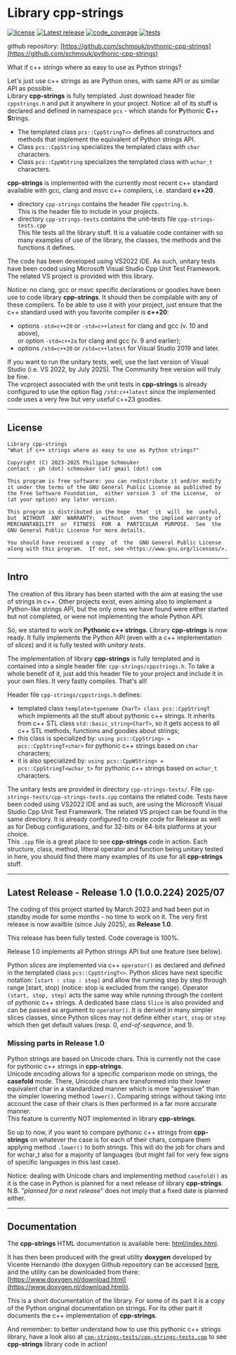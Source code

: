 # Library cpp-strings
 [![license](http://img.shields.io/github/license/schmouk/cpp-strings.svg?style=plastic&labelColor=blueviolet&color=lightblue)](https://github.com/schmouk/cpprandlib/license)  [![Latest release](http://img.shields.io/github/release/schmouk/cpp-strings.svg?style=plastic&labelColor=blueviolet&color=success)](https://github.com/schmouk/cpprandlib/releases)  [![code_coverage](https://img.shields.io/badge/code_coverage-100%25-success?style=plastic&labelColor=blueviolet)]()  [![tests](https://img.shields.io/badge/tests-passing-success?style=plastic&labelColor=blueviolet)]()

github repository: [https://github.com/schmouk/pythonic-cpp-strings](https://github.com/schmouk/pythonic-cpp-strings)

What if c++ strings where as easy to use as Python strings?

Let's just use c++ strings as are Python ones, with same API or as similar API as possible.  
Library **cpp-strings** is fully templated. Just download header file `cppstrings.h` and put it anywhere in your project. Notice: all of its stuff is declared and defined in namespace `pcs` - which stands for **P**ythonic **C**++ **S**trings.

* The templated class `pcs::CppStringT<>` defines all constructors and methods that implement the equivalent of Python strings API.  
* Class `pcs::CppString` specializes the templated class with `char` characters.
* Class `pcs::CppWString` specializes the templated class with `wchar_t` characters.

**cpp-strings** is implemented with the currently most recent c++ standard available with gcc, clang and msvc c++ compilers, i.e. standard **c++20**.

* directory `cpp-strings` contains the header file `cppstring.h`.  
This is the header file to include in your projects.
* directory `cpp-strings-tests` contains the unit-tests file `cpp-strings-tests.cpp`  
This file tests all the library stuff. It is a valuable code container with so many examples of use of the library, the classes, the methods and the functions it defines.

The code has been developed using VS2022 IDE. As such, unitary tests have been coded using Microsoft Visual Studio Cpp Unit Test Framework. The related VS project is provided with this library.

Notice: no clang, gcc or msvc specific declarations or goodies have been use to code library **cpp-strings**. It should then be compilable with any of these compilers. To be able to use it with your project, just ensure that the c++ standard used with you favorite compiler is **c++20**: 
* options `-std=c++20` or `-std=c++latest` for clang and gcc (v. 10 and above),  
or option `-std=c++2a` for clang and gcc (v. 9 and earlier);
* options `/std=c++20` or `/std=c++latest` for Visual Studio 2019 and later.

If you want to run the unitary tests, well, use the last version of Visual Studio (i.e. VS 2022, by July 2025). The Community free version will truly be fine.  
The vcproject associated with the unit tests in **cpp-strings** is already configured to use the option flag `/std:c++latest` since the implemented code uses a very few but very useful c++23 goodies.


---
## License

    Library cpp-strings
    "What if c++ strings where as easy to use as Python strings?"

    Copyright (C) 2023-2025 Philippe Schmouker
    contact - ph (dot) schmouker (at) gmail (dot) com

    This program is free software: you can redistribute it and/or modify
    it under the terms of the GNU General Public License as published by
    the Free Software Foundation,  either version 3  of the License,  or
    (at your option) any later version.

    This program is distributed in the hope  that  it  will  be  useful,
    but  WITHOUT  ANY  WARRANTY;  without  even  the implied warranty of
    MERCHANTABILITY  or  FITNESS  FOR  A  PARTICULAR  PURPOSE.  See  the
    GNU General Public License for more details.

    You should have received a copy  of  the  GNU General Public License
    along with this program.  If not, see <https://www.gnu.org/licenses/>.


---
## Intro
The creation of this library has been started with the aim at easing the use of strings in c++. Other projects exist, even aiming also to implement a Python-like strings API, but the only ones we have found were either started but not completed, or were not implementing the whole Python API.

So, we started to work on **Pythonic c++ strings**. Library **cpp-strings** is now ready. It fully implements the Python API (even with a c++ implementation of *slices*) and it is fully tested with *unitary tests*.

The implementation of library **cpp-strings** is fully templated and is contained into a single header file: `cpp-strings/cppstrings.h`. To take a whole benefit of it, just add this header file to your project and include it in your own files. It very fastly compiles. That's all!

Header file `cpp-strings/cppstrings.h` defines:
* templated class `template<typename CharT> class pcs::CppStringT` which implements all the stuff about pythonic c++ strings. It inherits from c++ STL class `std::basic_string<CharT>`, so it gets access to all c++ STL methods, functions and goodies about strings;
* this class is specialized by: `using pcs::CppString> = pcs::CppStringT<char>` for pythonic c++ strings based on `char` characters;
* it is also specialized by: `using pcs::CppWString> = pcs::CppStringT<wchar_t>` for pythonic c++ strings based on `wchar_t` characters.

The unitary tests are provided in directory `cpp-strings-tests/`. File `cpp-strings-tests/cpp-strings-tests.cpp` contains the related code. Tests have been coded using VS2022 IDE and as such, are using the Microsoft Visual Studio Cpp Unit Test Framework. The related VS project can be found in the same directory. It is already configured to create code for Release as well as for Debug configurations, and for 32-bits or 64-bits platforms at your choice.  
This `.cpp` file is a great place to see **cpp-strings** code in action. Each structure, class, method, litteral operator and function being unitary tested in here, you should find there many examples of its use for all **cpp-strings** stuff.


---
## Latest Release - Release 1.0 (1.0.0.224) 2025/07

The coding of this project started by March 2023 and had been put in standby mode for some months - no time to work on it. The very first release is now availble (since July 2025), as **Release 1.0**.

This release has been fully tested. Code coverage is 100%.

Release 1.0 implements all Python strings API but one feature (see below).

Python *slices* are implemented via c++ `operator()` as declared and defined in the templated class `pcs::CppStringT<>`. Python slices have next specific notation: `[start : stop : step]` and allow the running step by step through range [start, stop) (notice: stop is excluded from the range). Operator `(start, stop, step)` acts the same way while running through the content of pythonic c++ strings. A dedicated base class `Slice` is also provided and can be passed as argument to `operator()`. It is derived in many simpler slices classes, since Python slices may not define either `start`, `stop` or `step` which then get default values (resp. 0, *end-of-sequence*, and 1).


### Missing parts in Release 1.0
Python strings are based on Unicode chars. This is currently not the case for pythonic c++ strings in **cpp-strings**.  
Unicode encoding allows for a specific comparison mode on strings, the **casefold** mode. There, Unicode chars are transformed into their lower equivalent char in a standardized manner which is more "agressive" than the simpler lowering method `lower()`. Comparing strings without taking into account the case of their chars is then performed in a far more accurate manner.  
This feature is currently NOT implemented in library **cpp-strings**.

So up to now, if you want to compare pythonic c++ strings from **cpp-strings** on whatever the case is for each of their chars, compare them applying method `.lower()` to both strings. This will do the job for chars and for wchar_t also for a majority of languages (but might fail for very few signs of specific languages in this last case).

Notice: dealing with Unicode chars and implementing method `casefold()` as it is the case in Python is planned for a next release of library **cpp-strings**.  
N.B. "*planned for a next release*" does not imply that a fixed date is planned either.


---
## Documentation

The **cpp-strings** HTML documentation is available here: [html/index.html](html/index.html).

It has then been produced with the great utility **doxygen** developed by Vicente Hernando (the doxygen Github repository can be accessed [here](https://github.com/doxygen/doxygen), and the utility can be downloaded from there: [https://www.doxygen.nl/download.html](https://www.doxygen.nl/download.html)).

This is a short documentation of the library. For some of its part it is a copy of the Python original documentation on strings. For its other part it documents the c++ implementation of **cpp-strings**.

And remember: to better understand how to use this pythonic c++ strings library, have a look also at [`cpp-strings-tests/cpp-strings-tests.cpp`](cpp-strings-tests/cpp-strings-tests.cpp) to see **cpp-strings** library code in action!

